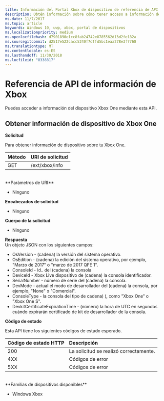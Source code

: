 ```yaml
---
title: Información del Portal Xbox de dispositivo de referencia de API
description: Obtén información sobre cómo tener acceso a información de dispositivo de Xbox.
ms.date: 11/7/2017
ms.topic: article
keywords: Windows 10, uwp, xbox, portal de dispositivos
ms.localizationpriority: medium
ms.openlocfilehash: d7901890e1cc8fab24742e8785562d13d2fe182a
ms.sourcegitcommit: d2517e522cacc5240f7dffd5bc1eaa278e3f7768
ms.translationtype: MT
ms.contentlocale: es-ES
ms.lasthandoff: 11/30/2018
ms.locfileid: "8338817"
---
```

# <a name="xbox-info-api-reference"></a>Referencia de API de información de Xbox   
Puedes acceder a información del dispositivo Xbox One mediante esta API.

## <a name="get-xbox-one-device-information"></a>Obtener información de dispositivo de Xbox One

**Solicitud**

Para obtener información de dispositivo sobre tu Xbox One.

Método      | URI de solicitud
:------     | :-----
GET | /ext/xbox/info
<br />
**Parámetros de URI**

- Ninguno

**Encabezados de solicitud**

- Ninguno

**Cuerpo de la solicitud**

- Ninguno

**Respuesta**   
Un objeto JSON con los siguientes campos:

* OsVersion - (cadena) la versión del sistema operativo.
* OsEdition - (cadena) la edición del sistema operativo, por ejemplo, "Marzo de 2017" o "marzo de 2017 QFE 1".
* ConsoleId - Id.. del (cadena) la consola
* DeviceId - Xbox Live dispositivo de (cadena) la consola identificador.
* SerialNumber - número de serie del (cadena) la consola.
* DevMode - actual el modo de desarrollador del (cadena) la consola, por ejemplo, "None" o "Comercial".
* ConsoleType - la consola del tipo de cadena) (, como "Xbox One" o "Xbox One S".
* DevkitCertificateExpirationTime - (número) la hora de UTC en segundos cuándo expirarán certificado de kit de desarrollador de la consola.

**Código de estado**

Esta API tiene los siguientes códigos de estado esperado.

Código de estado HTTP      | Descripción
:------     | :-----
200 | La solicitud se realizó correctamente.
4XX | Códigos de error
5XX | Códigos de error

<br />
**Familias de dispositivos disponibles**

* Windows Xbox